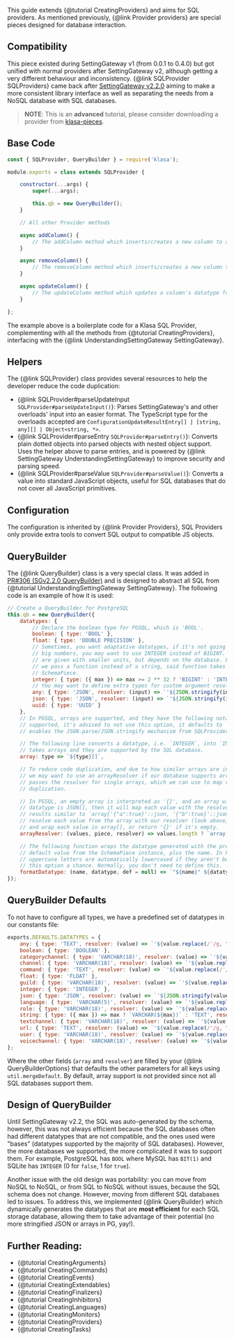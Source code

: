 This guide extends {@tutorial CreatingProviders} and aims for SQL providers. As mentioned previously, {@link Provider providers} are special pieces designed for database interaction.

## Compatibility

This piece existed during SettingGateway v1 (from 0.0.1 to 0.4.0) but got unified with normal providers after SettingGateway v2, although getting a very different behaviour and inconsistency. {@link SQLProvider SQLProviders} came back after [SettingGateway v2.2.0](https://github.com/dirigeants/klasa/pull/284) aiming to make a more consistent library interface as well as separating the needs from a NoSQL database with SQL databases.

> **NOTE**: This is an **advanced** tutorial, please consider downloading a provider from [klasa-pieces](https://github.com/dirigeants/klasa-pieces/tree/master/providers).

## Base Code

```javascript
const { SQLProvider, QueryBuilder } = require('klasa');

module.exports = class extends SQLProvider {

	constructor(...args) {
		super(...args);

		this.qb = new QueryBuilder();
	}

	// All other Provider methods

	async addColumn() {
		// The addColumn method which inserts/creates a new column to a table from the database.
	}

	async removeColumn() {
		// The removeColumn method which inserts/creates a new column to a table from the database.
	}

	async updateColumn() {
		// The updateColumn method which updates a column's datatype from a table from the database.
	}

};
```

The example above is a boilerplate code for a Klasa SQL Provider, complementing with all the methods from {@tutorial CreatingProviders}, interfacing with the {@link UnderstandingSettingGateway SettingGateway}.

## Helpers

The {@link SQLProvider} class provides several resources to help the developer reduce the code duplication:

- {@link SQLProvider#parseUpdateInput `SQLProvider#parseUpdateInput()`}: Parses SettingGateway's and other overloads' input into an easier format. The TypeScript type for the overloads accepted are `ConfigurationUpdateResultEntry[] | [string, any][] | Object<string, *>`.
- {@link SQLProvider#parseEntry `SQLProvider#parseEntry()`}: Converts plain dotted objects into parsed objects with nested object support. Uses the helper above to parse entries, and is powered by {@link SettingGateway UnderstandingSettingGateway} to improve security and parsing speed.
- {@link SQLProvider#parseValue `SQLProvider#parseValue()`}: Converts a value into standard JavaScript objects, useful for SQL databases that do not cover all JavaScript primitives.

## Configuration

The configuration is inherited by {@link Provider Providers}, SQL Providers only provide extra tools to convert SQL output to compatible JS objects.

## QueryBuilder

The {@link QueryBuilder} class is a very special class. It was added in [PR#306 (SGv2.2.0 QueryBuilder)](https://github.com/dirigeants/klasa/pull/306) and is designed to abstract all SQL from {@tutorial UnderstandingSettingGateway SettingGateway}. The following code is an example of how it is used:

```javascript
// Create a QueryBuilder for PostgreSQL
this.qb = new QueryBuilder({
	datatypes: {
		// Declare the boolean type for PGSQL, which is 'BOOL'.
		boolean: { type: 'BOOL' },
		float: { type: 'DOUBLE PRECISION' },
		// Sometimes, you want adaptative datatypes, if it's not going to store
		// big numbers, you may want to use INTEGER instead of BIGINT. More options
		// are given with smaller units, but depends on the database. For this case,
		// we pass a function instead of a string, said function takes an instance of
		// SchemaPiece.
		integer: { type: ({ max }) => max >= 2 ** 32 ? 'BIGINT' : 'INTEGER' },
		// You may want to define extra types for custom argument resolvers.
		any: { type: 'JSON', resolver: (input) => `'${JSON.stringify(input)}'::json` },
		json: { type: 'JSON', resolver: (input) => `'${JSON.stringify(input)}'::json` },
		uuid: { type: 'UUID' }
	},
	// In PGSQL, arrays are supported, and they have the following notation. If it's not
	// supported, it's advised to not use this option, it defaults to `() => 'TEXT'`, which
	// enables the JSON.parse/JSON.stringify mechanism from SQLProvider.

	// The following line converts a datatype, i.e. `INTEGER`, into `INTEGER[]` when the SchemaPiece
	// takes arrays and they are supported by the SQL database.
	array: type => `${type}[]`,

	// To reduce code duplication, and due to how similar arrays are in the same database,
	// we may want to use an arrayResolver if our database supports arrays. This method also
	// passes the resolver for single arrays, which we can use to map values while reducing code
	// duplication.

	// In PGSQL, an empty array is interpreted as '{}', and an array with elements, for example, the
	// datatype is JSON[], then it will map each value with the resolver and wrap them in array[], making
	// results similar to `array['{"a":true}'::json, '{"b":true}'::json]`, which is valid. Therefore, we
	// resolve each value from the array with our resolver (look above, we have set up the resolver for json/any)
	// and wrap each value in array[], or return '{}' if it's empty.
	arrayResolver: (values, piece, resolver) => values.length ? `array[${values.map(value => resolver(value, piece)).join(', ')}]` : "'{}'",

	// The following function wraps the datatype generated with the previous options and the
	// default value from the SchemaPiece instance, plus the name. In PGSQL, names that have
	// uppercase letters are automatically lowercased if they aren't between quotes, giving
	// this option a chance. Normally, you don't need to define this.
	formatDatatype: (name, datatype, def = null) => `"${name}" ${datatype}${def !== null ? ` NOT NULL DEFAULT ${def}` : ''}`
});
```

## QueryBuilder Defaults

To not have to configure all types, we have a predefined set of datatypes in our constants file:

```javascript
exports.DEFAULTS.DATATYPES = {
	any: { type: 'TEXT', resolver: (value) => `'${value.replace(/'/g, "''")}'` },
	boolean: { type: 'BOOLEAN' },
	categorychannel: { type: 'VARCHAR(18)', resolver: (value) => `'${value.replace(/'/g, "''")}'` },
	channel: { type: 'VARCHAR(18)', resolver: (value) => `'${value.replace(/'/g, "''")}'` },
	command: { type: 'TEXT', resolver: (value) => `'${value.replace(/'/g, "''")}'` },
	float: { type: 'FLOAT' },
	guild: { type: 'VARCHAR(18)', resolver: (value) => `'${value.replace(/'/g, "''")}'` },
	integer: { type: 'INTEGER' },
	json: { type: 'JSON', resolver: (value) => `'${JSON.stringify(value).replace(/'/g, "''")}'` },
	language: { type: 'VARCHAR(5)', resolver: (value) => `'${value.replace(/'/g, "''")}'` },
	role: { type: 'VARCHAR(18)', resolver: (value) => `'${value.replace(/'/g, "''")}'` },
	string: { type: ({ max }) => max ? `VARCHAR(${max})` : 'TEXT', resolver: (value) => `'${value.replace(/'/g, "''")}'` },
	textchannel: { type: 'VARCHAR(18)', resolver: (value) => `'${value.replace(/'/g, "''")}'` },
	url: { type: 'TEXT', resolver: (value) => `'${value.replace(/'/g, "''")}'` },
	user: { type: 'VARCHAR(18)', resolver: (value) => `'${value.replace(/'/g, "''")}'` },
	voicechannel: { type: 'VARCHAR(18)', resolver: (value) => `'${value.replace(/'/g, "''")}'` }
};
```

Where the other fields (`array` and `resolver`) are filled by your {@link QueryBuilderOptions} that defaults the other parameters for all keys using `util.mergeDefault`. By default, array support is not provided since not all SQL databases support them.

## Design of QueryBuilder

Until SettingGateway v2.2, the SQL was auto-generated by the schema, however, this was not always efficient because the SQL databases often had different datatypes that are not compatible, and the ones used were "bases" (datatypes supported by the majority of SQL databases). However, the more databases we supported, the more complicated it was to support them. For example, PostgreSQL has `BOOL` where MySQL has `BIT(1)` and SQLite has `INTEGER` (0 for `false`, 1 for `true`).

Another issue with the old design was portability: you can move from NoSQL to NoSQL, or from SQL to NoSQL without issues, because the SQL schema does not change. However, moving from different SQL databases led to issues. To address this, we implemented {@link QueryBuilder} which dynamically generates the datatypes that are **most efficient** for each SQL storage database, allowing them to take advantage of their potential (no more stringified JSON or arrays in PG, yay!).

## Further Reading:

- {@tutorial CreatingArguments}
- {@tutorial CreatingCommands}
- {@tutorial CreatingEvents}
- {@tutorial CreatingExtendables}
- {@tutorial CreatingFinalizers}
- {@tutorial CreatingInhibitors}
- {@tutorial CreatingLanguages}
- {@tutorial CreatingMonitors}
- {@tutorial CreatingProviders}
- {@tutorial CreatingTasks}
